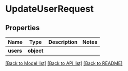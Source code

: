 # UpdateUserRequest

## Properties
Name | Type | Description | Notes
------------ | ------------- | ------------- | -------------
**users** | **object** |  | 

[[Back to Model list]](../README.md#documentation-for-models) [[Back to API list]](../README.md#documentation-for-api-endpoints) [[Back to README]](../README.md)

